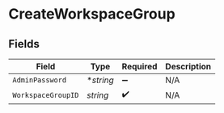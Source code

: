 # CreateWorkspaceGroup


## Fields

| Field              | Type               | Required           | Description        |
| ------------------ | ------------------ | ------------------ | ------------------ |
| `AdminPassword`    | **string*          | :heavy_minus_sign: | N/A                |
| `WorkspaceGroupID` | *string*           | :heavy_check_mark: | N/A                |
